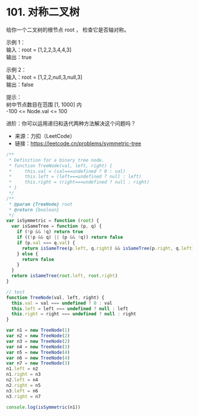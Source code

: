 # 101. 对称二叉树

给你一个二叉树的根节点 root ， 检查它是否轴对称。

示例 1：  
输入：root = [1,2,2,3,4,4,3]  
输出：true

示例 2：  
输入：root = [1,2,2,null,3,null,3]  
输出：false

提示：  
树中节点数目在范围 [1, 1000] 内  
-100 <= Node.val <= 100

进阶：你可以运用递归和迭代两种方法解决这个问题吗？

- 来源：力扣（LeetCode）  
- 链接：https://leetcode.cn/problems/symmetric-tree

```javascript
/**
 * Definition for a binary tree node.
 * function TreeNode(val, left, right) {
 *     this.val = (val===undefined ? 0 : val)
 *     this.left = (left===undefined ? null : left)
 *     this.right = (right===undefined ? null : right)
 * }
 */
/**
 * @param {TreeNode} root
 * @return {boolean}
 */
var isSymmetric = function (root) {
  var isSameTree = function (p, q) {
    if (!p && !q) return true
    if ((!p && q) || (p && !q)) return false
    if (p.val === q.val) {
      return isSameTree(p.left, q.right) && isSameTree(p.right, q.left)
    } else {
      return false
    }
  }
  return isSameTree(root.left, root.right)
}

// test
function TreeNode(val, left, right) {
  this.val = val === undefined ? 0 : val
  this.left = left === undefined ? null : left
  this.right = right === undefined ? null : right
}

var n1 = new TreeNode(1)
var n2 = new TreeNode(2)
var n3 = new TreeNode(2)
var n4 = new TreeNode(3)
var n5 = new TreeNode(4)
var n6 = new TreeNode(4)
var n7 = new TreeNode(3)
n1.left = n2
n1.right = n3
n2.left = n4
n2.right = n5
n3.left = n6
n3.right = n7

console.log(isSymmetric(n1))
```
